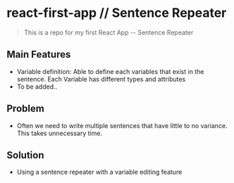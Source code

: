 # react-first-app // Sentence Repeater
> This is a repo for my first React App -- Sentence Repeater

## Main Features
- Variable definition: Able to define each variables that exist in the sentence. Each Variable has different types and attributes
- To be added..

## Problem
- Often we need to write multiple sentences that have little to no variance. This takes unnecessary time.

## Solution
- Using a sentence repeater with a variable editing feature
